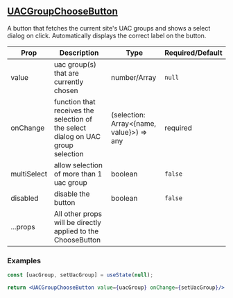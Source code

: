 ## [UACGroupChooseButton](src/components/buttons/UACGroupChooseButton.tsx)
A button that fetches the current site's UAC groups and shows a select dialog on click. Automatically displays the correct label on the button.

| Prop | Description | Type | Required/Default |
|------|-------------|------|------------------|
| value | uac group(s) that are currently chosen | number/Array<number> | `null` |
| onChange | function that receives the selection of the select dialog on UAC group selection | (selection: Array<{name, value}>) => any | required | 
| multiSelect | allow selection of more than 1 uac group | boolean | `false` |
| disabled | disable the button | boolean | `false` |
| ...props | All other props will be directly applied to the ChooseButton | | |

### Examples
```jsx
const [uacGroup, setUacGroup] = useState(null);

return <UACGroupChooseButton value={uacGroup} onChange={setUacGroup}/>
```

